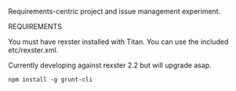 Requirements-centric project and issue management experiment.



REQUIREMENTS

You must have rexster installed with Titan.  You can use the included etc/rexster.xml.

Currently developing against rexster 2.2 but will upgrade asap.

```
npm install -g grunt-cli
```


